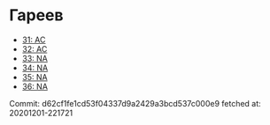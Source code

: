 # Гареев
- [31: AC](31.md)
- [32: AC](32.md)
- [33: NA](33.md)
- [34: NA](34.md)
- [35: NA](35.md)
- [36: NA](36.md)

Commit: d62cf1fe1cd53f04337d9a2429a3bcd537c000e9
 fetched at: 20201201-221721
